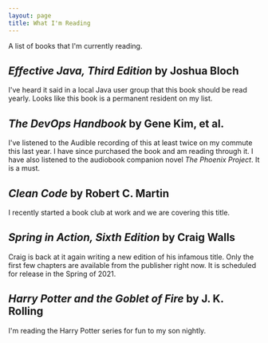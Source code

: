 ```yaml
---
layout: page
title: What I'm Reading
---
```


A list of books that I'm currently reading.

## *Effective Java, Third Edition* by Joshua Bloch
I've heard it said in a local Java user group that this book should be read yearly. Looks like this book is a permanent resident on my list.

## *The DevOps Handbook* by Gene Kim, et al.
I've listened to the Audible recording of this at least twice on my commute this last year. I have since purchased the book and am reading through it. I have also listened to the audiobook companion novel *The Phoenix Project*. It is a must.

## *Clean Code* by Robert C. Martin
I recently started a book club at work and we are covering this title.

## *Spring in Action, Sixth Edition* by Craig Walls
Craig is back at it again writing a new edition of his infamous title. Only the first few chapters are available from the publisher right now. It is scheduled for release in the Spring of 2021.

## *Harry Potter and the Goblet of Fire* by J. K. Rolling
I'm reading the Harry Potter series for fun to my son nightly.
